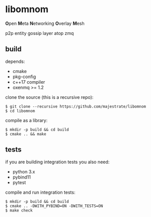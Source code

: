 # libomnom

**O**pen **M**eta **N**etworking **O**verlay **M**esh

p2p entity gossip layer atop zmq

## build

depends:

* cmake
* pkg-config
* c++17 compiler
* oxenmq >= 1.2


clone the source (this is a recursive repo):

    $ git clone --recursive https://github.com/majestrate/libomnom
    $ cd libomnom

compile as a library:

    $ mkdir -p build && cd build
    $ cmake .. && make



## tests

if you are building integration tests you also need:

* python 3.x
* pybind11
* pytest

compile and run integration tests:

    $ mkdir -p build && cd build
    $ cmake .. -DWITH_PYBIND=ON -DWITH_TESTS=ON
    $ make check
